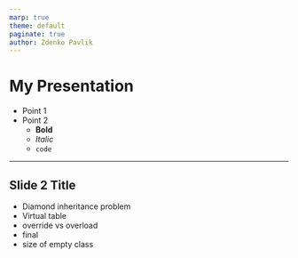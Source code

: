 ```yaml
---
marp: true
theme: default
paginate: true
author: Zdenko Pavlik
---
```


# My Presentation
- Point 1
- Point 2
    - **Bold**
    - _Italic_
    - `code`
---

## Slide 2 Title
- Diamond inheritance problem
- Virtual table
- override vs overload
- final
- size of empty class